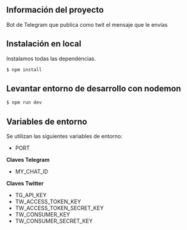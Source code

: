 ## Información del proyecto

Bot de Telegram que publica como twit el mensaje que le envías

## Instalación en local

Instalamos todas las dependencias.

```bash
$ npm install
```

## Levantar entorno de desarrollo con nodemon

```bash
$ npm run dev
```


## Variables de entorno

Se utilizan las siguientes variables de entorno:
- PORT

**Claves Telegram**
- MY_CHAT_ID

**Claves Twitter**
- TG_API_KEY
- TW_ACCESS_TOKEN_KEY
- TW_ACCESS_TOKEN_SECRET_KEY
- TW_CONSUMER_KEY
- TW_CONSUMER_SECRET_KEY